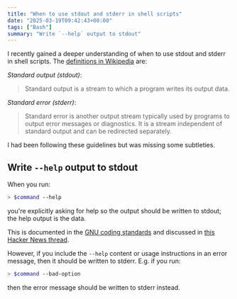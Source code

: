 ```yaml
---
title: "When to use stdout and stderr in shell scripts"
date: "2025-03-19T09:42:43+00:00"
tags: ["Bash"]
summary: "Write `--help` output to stdout"
---
```


I recently gained a deeper understanding of when to use stdout and stderr in
shell scripts. The [definitions in Wikipedia][wiki_standard_streams] are:

<!--more-->

_Standard output (stdout)_:

> Standard output is a stream to which a program writes its output data.

_Standard error (stderr)_:

> Standard error is another output stream typically used by programs to output
> error messages or diagnostics. It is a stream independent of standard output
> and can be redirected separately.

I had been following these guidelines but was missing some subtleties.

## Write `--help` output to stdout

When you run:

```sh
> $command --help
```

you're explicitly asking for help so the output should be written to stdout; the
help output is the data.

This is documented in the [GNU coding standards][gnu_help] and discussed in
[this Hacker News thread][hn_help].

However, if you include the `--help` content or usage instructions in an error
message, then it should be written to stderr. E.g. if you run:

```sh
> $command --bad-option
```

then the error message should be written to stderr instead.

[hn_help]: https://news.ycombinator.com/item?id=37682859
[gnu_help]: https://www.gnu.org/prep/standards/html_node/_002d_002dhelp.html
[wiki_standard_streams]: https://en.wikipedia.org/wiki/Standard_streams
